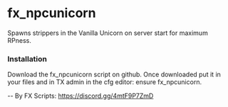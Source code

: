# fx_npcunicorn
Spawns strippers in the Vanilla Unicorn on server start for maximum RPness.



### Installation
Download the fx_npcunicorn script on github. Once downloaded put it in your files and in TX admin in the cfg editor: ensure fx_npcunicorn.





-- By FX Scripts: https://discord.gg/4mtF9P7ZmD